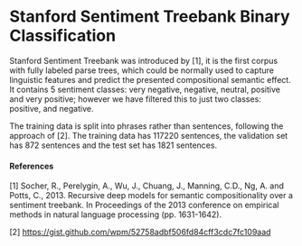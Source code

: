 # Stanford Sentiment Treebank Binary Classification

Stanford Sentiment Treebank was introduced by [1], it is the first corpus with fully labeled parse trees, which could be normally used to capture linguistic features and predict the presented compositional semantic effect. It contains 5 sentiment classes: very negative, negative, neutral, positive and very positive; however we have filtered this to just two classes: positive, and negative.

The training data is split into phrases rather than sentences, following the approach of [2]. The training data has 117220 sentences, the validation set has 872 sentences and the test set has 1821 sentences.

#### References
[1] Socher, R., Perelygin, A., Wu, J., Chuang, J., Manning, C.D., Ng, A. and Potts, C., 2013. Recursive deep models for semantic compositionality over a sentiment treebank. In Proceedings of the 2013 conference on empirical methods in natural language processing (pp. 1631-1642).

[2] https://gist.github.com/wpm/52758adbf506fd84cff3cdc7fc109aad